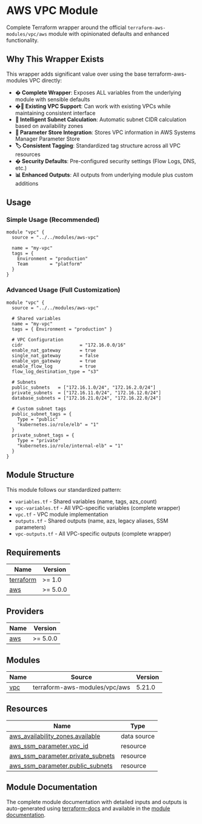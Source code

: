 # AWS VPC Module

Complete Terraform wrapper around the official `terraform-aws-modules/vpc/aws` module with opinionated defaults and enhanced functionality.

## Why This Wrapper Exists

This wrapper adds significant value over using the base terraform-aws-modules VPC directly:

- **� Complete Wrapper**: Exposes ALL variables from the underlying module with sensible defaults
- **�🔄 Existing VPC Support**: Can work with existing VPCs while maintaining consistent interface
- **📐 Intelligent Subnet Calculation**: Automatic subnet CIDR calculation based on availability zones 
- **💾 Parameter Store Integration**: Stores VPC information in AWS Systems Manager Parameter Store
- **🏷️ Consistent Tagging**: Standardized tag structure across all VPC resources
- **�️ Security Defaults**: Pre-configured security settings (Flow Logs, DNS, etc.)
- **📊 Enhanced Outputs**: All outputs from underlying module plus custom additions

## Usage

### Simple Usage (Recommended)

```hcl
module "vpc" {
  source = "../../modules/aws-vpc"
  
  name = "my-vpc"
  tags = {
    Environment = "production"
    Team        = "platform"
  }
}
```

### Advanced Usage (Full Customization)

```hcl
module "vpc" {
  source = "../../modules/aws-vpc"
  
  # Shared variables
  name = "my-vpc"
  tags = { Environment = "production" }
  
  # VPC Configuration
  cidr                     = "172.16.0.0/16"
  enable_nat_gateway       = true
  single_nat_gateway       = false
  enable_vpn_gateway       = true
  enable_flow_log          = true
  flow_log_destination_type = "s3"
  
  # Subnets
  public_subnets   = ["172.16.1.0/24", "172.16.2.0/24"]
  private_subnets  = ["172.16.11.0/24", "172.16.12.0/24"]
  database_subnets = ["172.16.21.0/24", "172.16.22.0/24"]
  
  # Custom subnet tags
  public_subnet_tags = {
    Type = "public"
    "kubernetes.io/role/elb" = "1"
  }
  private_subnet_tags = {
    Type = "private" 
    "kubernetes.io/role/internal-elb" = "1"
  }
}
```

## Module Structure

This module follows our standardized pattern:

- `variables.tf` - Shared variables (name, tags, azs_count)
- `vpc-variables.tf` - All VPC-specific variables (complete wrapper)
- `vpc.tf` - VPC module implementation
- `outputs.tf` - Shared outputs (name, azs, legacy aliases, SSM parameters)
- `vpc-outputs.tf` - All VPC-specific outputs (complete wrapper)

## Requirements

| Name | Version |
|------|---------|
| <a name="requirement_terraform"></a> [terraform](#requirement\_terraform) | >= 1.0 |
| <a name="requirement_aws"></a> [aws](#requirement\_aws) | >= 5.0.0 |

## Providers

| Name | Version |
|------|---------|
| <a name="provider_aws"></a> [aws](#provider\_aws) | >= 5.0.0 |

## Modules

| Name | Source | Version |
|------|--------|---------|
| <a name="module_vpc"></a> [vpc](#module\_vpc) | terraform-aws-modules/vpc/aws | 5.21.0 |

## Resources

| Name | Type |
|------|------|
| [aws_availability_zones.available](https://registry.terraform.io/providers/hashicorp/aws/latest/docs/data-sources/availability_zones) | data source |
| [aws_ssm_parameter.vpc_id](https://registry.terraform.io/providers/hashicorp/aws/latest/docs/resources/ssm_parameter) | resource |
| [aws_ssm_parameter.private_subnets](https://registry.terraform.io/providers/hashicorp/aws/latest/docs/resources/ssm_parameter) | resource |
| [aws_ssm_parameter.public_subnets](https://registry.terraform.io/providers/hashicorp/aws/latest/docs/resources/ssm_parameter) | resource |

## Module Documentation

The complete module documentation with detailed inputs and outputs is auto-generated using [terraform-docs](https://github.com/terraform-docs/terraform-docs) and available in the [module documentation](./docs/MODULE.md).
